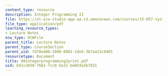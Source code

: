 ```yaml
---
content_type: resource
description: Integer Programming II
file: https://ol-ocw-studio-app-qa.s3.amazonaws.com/courses/15-057-systems-optimization-spring-2003/b41ce03076627cc85e31be024a3b7831_09integerprogramming2print.pdf
file_type: application/pdf
learning_resource_types:
- Lecture Notes
ocw_type: OCWFile
parent_title: Lecture Notes
parent_type: CourseSection
parent_uid: 7d70ed88-1800-6902-1de5-3b7aa21c9465
resourcetype: Document
title: 09integerprogramming2print.pdf
uid: b41ce030-7662-7cc8-5e31-be024a3b7831
---
```

